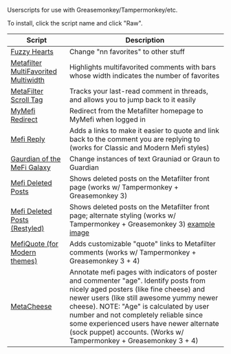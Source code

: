 Userscripts for use with Greasemonkey/Tampermonkey/etc.

To install, click the script name and click "Raw".

| Script | Description |
| --- | --- |
| [Fuzzy Hearts](https://github.com/mefiscripts/mefiscripts/tree/master/userscripts/fuzzo.user.js) | Change "nn favorites" to other stuff |
| [Metafilter MultiFavorited Multiwidth](https://github.com/mefiscripts/mefiscripts/tree/master/userscripts/multifavorited_multiwidth.user.js) | Highlights multifavorited comments with bars whose width indicates the number of favorites |
| [MetaFilter Scroll Tag](https://github.com/mefiscripts/mefiscripts/tree/master/userscripts/scroll_tag.user.js) | Tracks your last-read comment in threads, and allows you to jump back to it easily |
| [MyMefi Redirect](https://github.com/mefiscripts/mefiscripts/tree/master/userscripts/tomymefi.user.js) | Redirect from the Metafilter homepage to MyMefi when logged in |
| [Mefi Reply](https://github.com/mefiscripts/mefiscripts/tree/master/userscripts/mefireply.user.js) | Adds a links to make it easier to quote and link back to the comment you are replying to (works for Classic and Modern Mefi styles) |
| [Gaurdian of the MeFi Galaxy](https://github.com/mefiscripts/mefiscripts/tree/master/userscripts/graun.user.js) | Change instances of text Grauniad or Graun to Guardian |
| [Mefi Deleted Posts](https://github.com/mefiscripts/mefiscripts/tree/master/userscripts/mefi_deleted_posts.user.js) | Shows deleted posts on the Metafilter front page (works w/ Tampermonkey + Greasemonkey 3) | 
| [Mefi Deleted Posts (Restyled)](https://github.com/mefiscripts/mefiscripts/tree/master/userscripts/mefi_deleted_posts_restyled.user.js) | Shows deleted posts on the Metafilter front page; alternate styling (works w/ Tampermonkey + Greasemonkey 3) [example image](https://user-images.githubusercontent.com/34181855/33524158-54af170c-d7cc-11e7-88c3-154750ad1f4f.png) |
| [MefiQuote (for Modern themes)](https://github.com/mefiscripts/mefiscripts/tree/master/userscripts/mefiquote_modern.user.js) | Adds customizable "quote" links to Metafilter comments (works w/ Tampermonkey + Greasemonkey 3 + 4) |
| [MetaCheese](https://github.com/mefiscripts/mefiscripts/tree/master/userscripts/metacheese.user.js) | Annotate mefi pages with indicators of poster and commenter "age".  Identify posts from nicely aged posters (like fine cheese) and newer users (like still awesome yummy newer cheese).  NOTE: "Age" is calculated by user number and not completely reliable since some experienced users have newer alternate (sock puppet) accounts.  (Works w/ Tampermonkey + Greasemonkey 3 + 4) |
